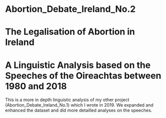 # Abortion_Debate_Ireland_No.2
# The Legalisation of Abortion in Ireland
# A Linguistic Analysis based on the Speeches of the Oireachtas between 1980 and 2018

This is a more in depth linguistic analysis of my other project (Abortion_Debate_Ireland_No.1) which I wrote in 2019. 
We expanded and enhanced the dataset and did more detailled analyses on the speeches. 
